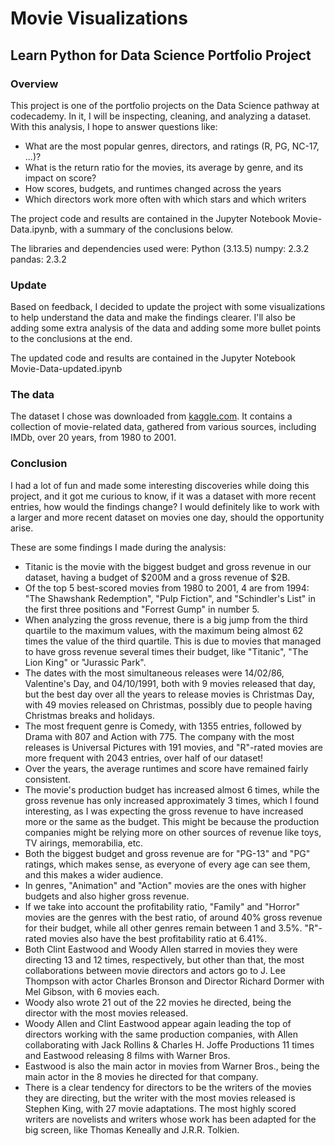 # Movie Visualizations
## Learn Python for Data Science Portfolio Project


### Overview

This project is one of the portfolio projects on the Data Science pathway at codecademy. In it, I will be inspecting, cleaning, and analyzing a dataset.
With this analysis, I hope to answer questions like:
 - What are the most popular genres, directors, and ratings (R, PG, NC-17, ...)?
 - What is the return ratio for the movies, its average by genre, and its impact on score?
 - How scores, budgets, and runtimes changed across the years
 - Which directors work more often with which stars and which writers
   
The project code and results are contained in the Jupyter Notebook Movie-Data.ipynb, with a summary of the conclusions below.

The libraries and dependencies used were:
Python (3.13.5)
numpy: 2.3.2
pandas: 2.3.2

### Update

Based on feedback, I decided to update the project with some visualizations to help understand the data and make the findings clearer. I'll also be adding some extra analysis of the data and adding some more bullet points to the conclusions at the end.

The updated code and results are contained in the Jupyter Notebook Movie-Data-updated.ipynb

### The data

The dataset I chose was downloaded from [kaggle.com](https://www.kaggle.com/datasets/ashishkumarjayswal/movies-updated-data/data). It contains a collection of movie-related data, gathered from various sources, including IMDb, over 20 years, from 1980 to 2001.

###  Conclusion
 
I had a lot of fun and made some interesting discoveries while doing this project, and it got me curious to know, if it was a dataset with more recent entries, how would the findings change? I would definitely like to work with a larger and more recent dataset on movies one day, should the opportunity arise.

These are some findings I made during the analysis:

- Titanic is the movie with the biggest budget and gross revenue in our dataset, having a budget of $200M and a gross revenue of $2B.
- Of the top 5 best-scored movies from 1980 to 2001, 4 are from 1994: "The Shawshank Redemption", "Pulp Fiction", and "Schindler's List" in the first three positions and "Forrest Gump" in number 5.
- When analyzing the gross revenue, there is a big jump from the third quartile to the maximum values, with the maximum being almost 62 times the value of the third quartile. This is due to movies that managed to have gross revenue several times their budget, like "Titanic", "The Lion King" or "Jurassic Park".
- The dates with the most simultaneous releases were 14/02/86, Valentine's Day, and 04/10/1991, both with 9 movies released that day, but the best day over all the years to release movies is Christmas Day, with 49 movies released on Christmas, possibly due to people having Christmas breaks and holidays.
- The most frequent genre is Comedy, with 1355 entries, followed by Drama with 807 and Action with 775. The company with the most releases is Universal Pictures with 191 movies, and "R"-rated movies are more frequent with 2043 entries, over half of our dataset!
- Over the years, the average runtimes and score have remained fairly consistent.
- The movie's production budget has increased almost 6 times, while the gross revenue has only increased approximately 3 times, which I found interesting, as I was expecting the gross revenue to have increased more or the same as the budget. This might be because the production companies might be relying more on other sources of revenue like toys, TV airings, memorabilia, etc.
- Both the biggest budget and gross revenue are for "PG-13" and "PG" ratings, which makes sense, as everyone of every age can see them, and this makes a wider audience.
- In genres, "Animation" and "Action" movies are the ones with higher budgets and also higher gross revenue.
- If we take into account the profitability ratio, "Family" and "Horror" movies are the genres with the best ratio, of around 40% gross revenue for their budget, while all other genres remain between 1 and 3.5%. "R"-rated movies also have the best profitability ratio at 6.41%.
- Both Clint Eastwood and Woody Allen starred in movies they were directing 13 and 12 times, respectively, but other than that, the most collaborations between movie directors and actors go to J. Lee Thompson with actor Charles Bronson and Director Richard Dormer with Mel Gibson, with 6 movies each.
- Woody also wrote 21 out of the 22 movies he directed, being the director with the most movies released.
- Woody Allen and Clint Eastwood appear again leading the top of directors working with the same production companies, with Allen collaborating with Jack Rollins & Charles H. Joffe Productions 11 times and Eastwood releasing 8 films with Warner Bros.
- Eastwood is also the main actor in movies from Warner Bros., being the main actor in the 8 movies he directed for that company.
- There is a clear tendency for directors to be the writers of the movies they are directing, but the writer with the most movies released is Stephen King, with 27 movie adaptations.
The most highly scored writers are novelists and writers whose work has been adapted for the big screen, like Thomas Keneally and J.R.R. Tolkien.
